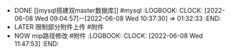- DONE [[mysql搭建双master数据库]] #mysql
  :LOGBOOK:
  CLOCK: [2022-06-08 Wed 09:04:57]--[2022-06-08 Wed 10:37:30] =>  01:32:33
  :END:
- LATER 限制部分附件上传 #附件
- NOW mip路径修改 #附件
  :LOGBOOK:
  CLOCK: [2022-06-08 Wed 11:47:53]
  :END: